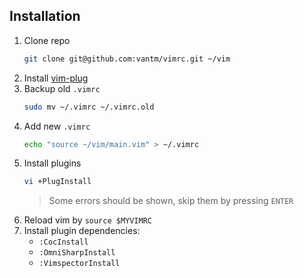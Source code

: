 ## Installation

1. Clone repo
   ```bash
   git clone git@github.com:vantm/vimrc.git ~/vim
   ```
1. Install [vim-plug](https://github.com/junegunn/vim-plug)
1. Backup old `.vimrc`
   ```bash
   sudo mv ~/.vimrc ~/.vimrc.old
   ```
1. Add new `.vimrc`
   ```bash
   echo "source ~/vim/main.vim" > ~/.vimrc
   ```
1. Install plugins
   ```bash
   vi +PlugInstall
   ```
   > Some errors should be shown, skip them by pressing `ENTER`
1. Reload vim by `source $MYVIMRC`
1. Install plugin dependencies:
   - `:CocInstall`
   - `:OmniSharpInstall`
   - `:VimspectorInstall`
